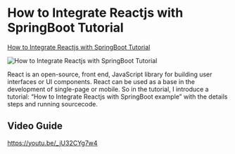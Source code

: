 # How to Integrate Reactjs with SpringBoot Tutorial

[How to Integrate Reactjs with SpringBoot Tutorial](https://loizenai.com/integrate-reactjs-springboot/)

![How to Integrate Reactjs with SpringBoot Tutorial](https://loizenai.com/wp-content/uploads/2020/10/How-to-integrate-SpringBoot-and-React-Example.png)

React is an open-source, front end, JavaScript library for building user interfaces or UI components. React can be used as a base in the development of single-page or mobile. So in the tutorial, I introduce a tutorial: “How to Integrate Reactjs with SpringBoot example” with the details steps and running sourcecode.

## Video Guide

https://youtu.be/_jU32CYg7w4

